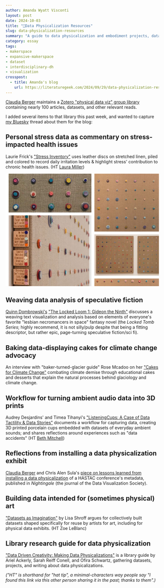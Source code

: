 ```yaml
---
author: Amanda Wyatt Visconti
layout: post
date: 2024-10-03
title: "🧵Data Physicalization Resources"
slug: data-physicalization-resources
summary: "A guide to data physicalization and embodiment projects, datasets, and research writing."
category: essay
tags:
- makerspace
- expansive-makerspace
- dataset
- interdisciplinary-dh
- visualization
crosspost:
  - title: Amanda's blog
    url: https://literaturegeek.com/2024/09/29/data-physicalization-resources
---
```


[Claudia Berger](https://bsky.app/profile/did:plc:mugs6lkjuqadjskl6bw2lc4r) maintains a [Zotero "physical data viz" group library](https://www.zotero.org/groups/4985065/physical_data_vis) containing nearly 100 articles, datasets, and other relevant reads. 

I added several items to that library this past week, and wanted to capture [my Bluesky](https://bsky.app/profile/literaturegeek.bsky.social) thread about them for the blog:
 
## Personal stress data as commentary on stress-impacted health issues
Laurie Frick's ["Stress Inventory"](https://www.lauriefrick.com/stress-inventory) uses leather discs on stretched linen, piled and colored to record daily irritation levels & highlight stress' contribution to chronic health issues. (HT [Laura Miller](https://bsky.app/profile/lmmiller.bsky.social))

![Photos of Laurie Fricks' data art "Stress Inventory", showing piled of colored leather discs on stretched linen with a legend to explain what colors and disc sizes means about the irritation levels they record](/assets/post-media/2024-10-03-data-physicalization-resources/2024-10-03-laurie-frick.jpg)

## Weaving data analysis of speculative fiction 
[Quinn Dombrowski's](https://bsky.app/profile/did:plc:2cg2jbl3sdsoqa5bqlc44ckv) ["The Locked Loom 1: Gideon the Ninth"](https://quinndombrowski.com/blog/2023/12/21/locked-loom-1-gideon-the-ninth/) discusses a weaving text visualization and analysis based on elements of everyone's favorite "lesbian necromancers in space" fantasy novel (the _Locked Tomb Series_; highly recommend, it is not silly/pulp despite that being a fitting descriptor, but rather epic, page-turning speculative fiction/sci fi).

## Baking data-displaying cakes for climate change advocacy
An interview with "baker-turned-glacier guide" Rose Mcadoo on her ["Cakes for Climate Change"](https://thisismold.com/profile/cakes-for-climate-change#nl-2) combating climate demise through educational cakes and desserts that explain the natural processes behind glaciology and climate change.

## Workflow for turning ambient audio data into 3D prints
Audrey Desjardins' and Timea Tihanyi's ["ListeningCups: A Case of Data Tactility & Data Stories"](http://audreydesjardins.com/pdf/Desjardins-ListeningCups-DIS2019.pdf) documents a workflow for capturing data, creating 3D printed porcelain cups embedded with datasets of everyday ambient sounds; and shares reflections around experiences such as "data accidents" (HT [Beth Mitchell](https://bsky.app/profile/bethmitchell.bsky.social))

## Reflections from installing a data physicalization exhibit
[Claudia Berger](https://bsky.app/profile/did:plc:mugs6lkjuqadjskl6bw2lc4r) and Chris Alen Sula's [piece on lessons learned from installing a data physicalization](https://nightingaledvs.com/lessons-from-installing-a-data-physicalization/) of a HASTAC conference's metadata, published in _Nightingale_ (the journal of the Data Visualization Society).

## Building data intended for (sometimes physical) art
["Datasets as Imagination"](https://joinreboot.org/p/artist-datasets) by Lisa Shroff argues for collectively built datasets shaped specifically for reuse by artists for art, including for physical data exhibits. (HT Zoe LeBlanc)

## Library research guide for data physicalization
["Data Driven Creativity: Making Data Physicalizations"](https://libguides.princeton.edu/c.php?g=1370278&p=10125539) is a library guide by Ariel Ackerly, Sarah Reiff Conell, and Ofira Schwartz, gathering datasets, projects, and writing about data physicalizations.

_("HT" is shorthand for "hat tip", a minimal-characters way people say "I found this link via this other person sharing it in the past; thanks to them".)_